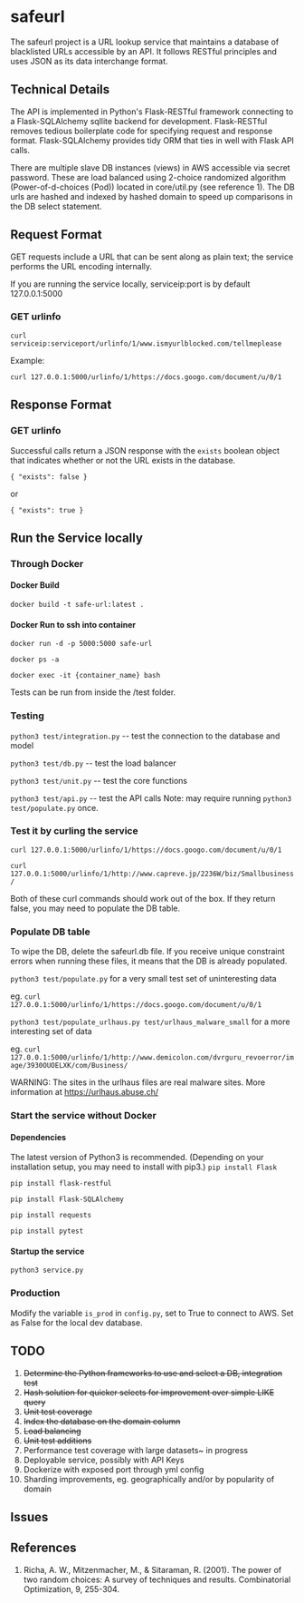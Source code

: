 # safeurl

The safeurl project is a URL lookup service that maintains a database of blacklisted URLs accessible by an API.
It follows RESTful principles and uses JSON as its data interchange format.

## Technical Details

The API is implemented in Python's Flask-RESTful framework connecting to a Flask-SQLAlchemy sqllite backend for development.
Flask-RESTful removes tedious boilerplate code for specifying request and response format.
Flask-SQLAlchemy provides tidy ORM that ties in well with Flask API calls.

There are multiple slave DB instances (views) in AWS accessible via secret password.
These are load balanced using 2-choice randomized algorithm (Power-of-d-choices (Pod)) located in core/util.py (see reference 1).
The DB urls are hashed and indexed by hashed domain to speed up comparisons in the DB select statement.

## Request Format
GET requests include a URL that can be sent along as plain text; the service performs the URL encoding internally.

If you are running the service locally, serviceip:port is by default 127.0.0.1:5000


### GET urlinfo

`curl serviceip:serviceport/urlinfo/1/www.ismyurlblocked.com/tellmeplease`

Example:

`curl 127.0.0.1:5000/urlinfo/1/https://docs.googo.com/document/u/0/1`

## Response Format

### GET urlinfo
Successful calls return a JSON response with the `exists` boolean object that indicates whether or not the URL exists in the database.

`{
    "exists": false
}`

or

`{
    "exists": true
}`


## Run the Service locally
### Through Docker
#### Docker Build

`docker build -t safe-url:latest .`

#### Docker Run to ssh into container

`docker run -d -p 5000:5000 safe-url`

`docker ps -a`

`docker exec -it {container_name} bash`

Tests can be run from inside the /test folder.

### Testing

`python3 test/integration.py` -- test the connection to the database and model

`python3 test/db.py` -- test the load balancer

`python3 test/unit.py` -- test the core functions

`python3 test/api.py` -- test the API calls Note: may require running `python3 test/populate.py` once.

### Test it by curling the service

`curl 127.0.0.1:5000/urlinfo/1/https://docs.googo.com/document/u/0/1`

`curl 127.0.0.1:5000/urlinfo/1/http://www.capreve.jp/2236W/biz/Smallbusiness/`

Both of these curl commands should work out of the box. If they return false, you may need to populate the DB table.

### Populate DB table

To wipe the DB, delete the safeurl.db file. If you receive unique constraint errors when running these files, it means that the DB is already populated.

`python3 test/populate.py` for a very small test set of uninteresting data

eg. `curl 127.0.0.1:5000/urlinfo/1/https://docs.googo.com/document/u/0/1`

`python3 test/populate_urlhaus.py test/urlhaus_malware_small` for a more interesting set of data

eg. `curl 127.0.0.1:5000/urlinfo/1/http://www.demicolon.com/dvrguru_revoerror/image/3930OUOELXK/com/Business/`

WARNING: The sites in the urlhaus files are real malware sites. More information at https://urlhaus.abuse.ch/

### Start the service without Docker

#### Dependencies
The latest version of Python3 is recommended.
(Depending on your installation setup, you may need to install with pip3.)
`pip install Flask`

`pip install flask-restful`

`pip install Flask-SQLAlchemy`

`pip install requests`

`pip install pytest`

#### Startup the service
`python3 service.py`


### Production
Modify the variable `is_prod` in `config.py`, set to True to connect to AWS.
Set as False for the local dev database.


## TODO

1. ~~Determine the Python frameworks to use and select a DB, integration test~~
1. ~~Hash solution for quicker selects for improvement over simple LIKE query~~
1. ~~Unit test coverage~~
2. ~~Index the database on the domain column~~
2. ~~Load balancing~~
2. ~~Unit test additions~~
2. Performance test coverage with large datasets~ in progress
2. Deployable service, possibly with API Keys
2. Dockerize with exposed port through yml config
2. Sharding improvements, eg. geographically and/or by popularity of domain

## Issues


## References

1. Richa, A. W., Mitzenmacher, M., & Sitaraman, R. (2001). The power of two random choices: A survey of techniques and results. Combinatorial Optimization, 9, 255-304.
